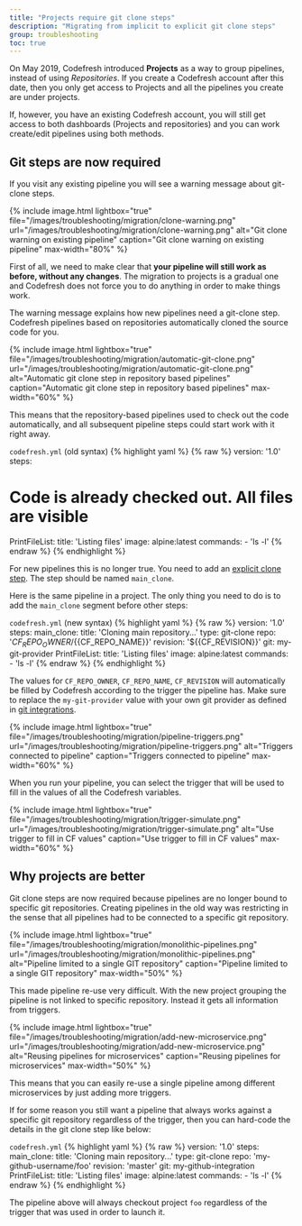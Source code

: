 ```yaml
---
title: "Projects require git clone steps"
description: "Migrating from implicit to explicit git clone steps"
group: troubleshooting
toc: true
---
```



On May 2019, Codefresh introduced **Projects** as a way to group pipelines, instead of using *Repositories*. If you create a Codefresh account after this date, then you only get access to Projects and all the pipelines you create are under projects.

If, however, you have an existing Codefresh account, you will still get access to both dashboards (Projects and repositories) and you can work create/edit pipelines using both methods.


## Git steps are now required

If you visit any existing pipeline you will see a warning message about git-clone steps.

{% include image.html 
lightbox="true" 
file="/images/troubleshooting/migration/clone-warning.png" 
url="/images/troubleshooting/migration/clone-warning.png" 
alt="Git clone warning on existing pipeline" 
caption="Git clone warning on existing pipeline" 
max-width="80%" 
%}

First of all, we need to make clear that **your pipeline will still work as before, without any changes**. The migration to projects is a gradual one and Codefresh does not force you to do anything in order to make things work.

The warning message explains how new pipelines need a git-clone step. Codefresh pipelines based on repositories automatically cloned the source code for you.

{% include image.html 
lightbox="true" 
file="/images/troubleshooting/migration/automatic-git-clone.png" 
url="/images/troubleshooting/migration/automatic-git-clone.png" 
alt="Automatic git clone step in repository based pipelines" 
caption="Automatic git clone step in repository based pipelines" 
max-width="60%" 
%}

This means that the repository-based pipelines used to check out the code automatically, and all subsequent pipeline steps could start work with it right away.

 `codefresh.yml` (old syntax)
{% highlight yaml %}
{% raw %}
version: '1.0'
steps:
   # Code is already checked out. All files are visible
   PrintFileList:
        title: 'Listing files'
        image: alpine:latest
        commands:
            - 'ls -l'
{% endraw %}
{% endhighlight %}

For new pipelines this is no longer true. You need to add an [explicit clone step]({{site.baseurl}}/docs/codefresh-yaml/steps/git-clone/). The step should be named `main_clone`.

Here is the same pipeline in a project. The only thing you need to do is to add the `main_clone` segment before other steps:

 `codefresh.yml` (new syntax)
{% highlight yaml %}
{% raw %}
version: '1.0'
steps:
    main_clone:
        title: 'Cloning main repository...'
        type: git-clone
        repo: '${{CF_REPO_OWNER}}/${{CF_REPO_NAME}}'
        revision: '${{CF_REVISION}}'
        git: my-git-provider
    PrintFileList:
        title: 'Listing files'
        image: alpine:latest
        commands:
            - 'ls -l'
{% endraw %}
{% endhighlight %}            

The values for `CF_REPO_OWNER`, `CF_REPO_NAME`, `CF_REVISION` will automatically be filled by Codefresh according to the trigger the pipeline has. Make sure to replace the `my-git-provider` value with your own git provider as defined in [git integrations]({{site.baseurl}}/docs/integrations/git-providers/).

{% include image.html 
lightbox="true" 
file="/images/troubleshooting/migration/pipeline-triggers.png" 
url="/images/troubleshooting/migration/pipeline-triggers.png" 
alt="Triggers connected to pipeline" 
caption="Triggers connected to pipeline" 
max-width="60%" 
%}

When you run your pipeline, you can select the trigger that will be used to fill in the values of all the Codefresh variables.


{% include image.html 
lightbox="true" 
file="/images/troubleshooting/migration/trigger-simulate.png" 
url="/images/troubleshooting/migration/trigger-simulate.png" 
alt="Use trigger to fill in CF values" 
caption="Use trigger to fill in CF values" 
max-width="60%" 
%}



## Why projects are better

Git clone steps are now required because pipelines are no longer bound to specific git repositories. Creating pipelines in the old way was restricting in the sense that all pipelines had to be connected to a specific git repository.

{% include image.html 
lightbox="true" 
file="/images/troubleshooting/migration/monolithic-pipelines.png" 
url="/images/troubleshooting/migration/monolithic-pipelines.png" 
alt="Pipeline limited to a single GIT repository" 
caption="Pipeline limited to a single GIT repository" 
max-width="50%" 
%}

This made pipeline re-use very difficult. With the new project grouping the pipeline is not linked to specific repository. Instead it gets all information from triggers.

{% include image.html 
lightbox="true" 
file="/images/troubleshooting/migration/add-new-microservice.png" 
url="/images/troubleshooting/migration/add-new-microservice.png" 
alt="Reusing pipelines for microservices" 
caption="Reusing pipelines for microservices" 
max-width="50%" 
%}

This means that you can easily re-use a single pipeline among different microservices by just adding more triggers.

If for some reason you still want a pipeline that always works against a specific git repository regardless of the trigger, then you can hard-code the details in the git clone step like below:


`codefresh.yml`
{% highlight yaml %}
{% raw %}
version: '1.0'
steps:
    main_clone:
        title: 'Cloning main repository...'
        type: git-clone
        repo: 'my-github-username/foo'
        revision: 'master'
        git: my-github-integration
    PrintFileList:
        title: 'Listing files'
        image: alpine:latest
        commands:
            - 'ls -l'
{% endraw %}
{% endhighlight %}

The pipeline above will always checkout project `foo` regardless of the trigger that was used in order to launch it.
